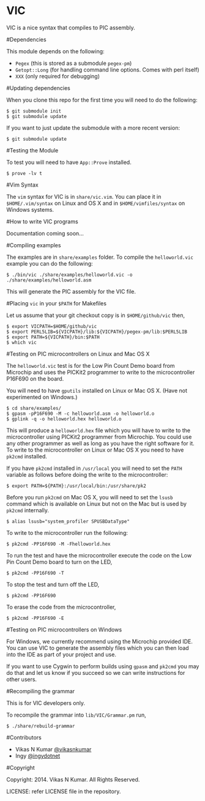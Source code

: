 VIC
===

VIC is a nice syntax that compiles to PIC assembly.

#Dependencies

This module depends on the following:

- `Pegex` (this is stored as a submodule `pegex-pm`)
- `Getopt::Long` (for handling command line options. Comes with perl itself)
- `XXX` (only required for debugging)

#Updating dependencies

When you clone this repo for the first time you will need to do the following:

    $ git submodule init
    $ git submodule update

If you want to just update the submodule with a more recent version:

    $ git submodule update


#Testing the Module

To test you will need to have `App::Prove` installed.

    $ prove -lv t

#Vim Syntax

The `vim` syntax for VIC is in `share/vic.vim`. You can place it in
`$HOME/.vim/syntax` on Linux and OS X and in `$HOME/vimfiles/syntax` on Windows
systems.

#How to write VIC programs

Documentation coming soon...


#Compiling examples

The examples are in `share/examples` folder. To compile the `helloworld.vic`
example you can do the following:

    $ ./bin/vic ./share/examples/helloworld.vic -o ./share/examples/helloworld.asm

This will generate the PIC assembly for the VIC file.

#Placing `vic` in your `$PATH` for Makefiles

Let us assume that your git checkout copy is in `$HOME/github/vic` then,

    $ export VICPATH=$HOME/github/vic
    $ export PERL5LIB=${VICPATH}/lib:${VICPATH}/pegex-pm/lib:$PERL5LIB
    $ export PATH=${VICPATH}/bin:$PATH
    $ which vic

#Testing on PIC microcontrollers on Linux and Mac OS X

The `helloworld.vic` test is for the Low Pin Count Demo board from Microchip and
uses the PICKit2 programmer to write to the microcontroller P16F690 on the
board.

You will need to have `gputils` installed on Linux or Mac OS X. (Have not
experimented on Windows.)

    $ cd share/examples/
    $ gpasm -pP16F690 -M -c helloworld.asm -o helloworld.o
    $ gplink -q -o helloworld.hex helloworld.o

This will produce a `helloworld.hex` file which you will have to write to the
microcontroller using PICKit2 programmer from Microchip. You could use any other
programmer as well as long as you have the right software for it. To write to
the microcontroller on Linux or Mac OS X you need to have `pk2cmd` installed.

If you have `pk2cmd` installed in `/usr/local` you will need to set the `PATH`
variable as follows before doing the write to the microcontroller:

    $ export PATH=${PATH}:/usr/local/bin:/usr/share/pk2

Before you run `pk2cmd` on Mac OS X, you will need to set the `lsusb` command
which is available on Linux but not on the Mac but is used by `pk2cmd`
internally.

    $ alias lsusb="system_profiler SPUSBDataType"

To write to the microcontroller run the following:

    $ pk2cmd -PP16F690 -M -Fhelloworld.hex

To run the test and have the microcontroller execute the code on the Low Pin
Count Demo board to turn on the LED,

    $ pk2cmd -PP16F690 -T

To stop the test and turn off the LED,

    $ pk2cmd -PP16F690

To erase the code from the microcontroller,

    $ pk2cmd -PP16F690 -E


#Testing on PIC microcontrollers on Windows

For Windows, we currently recommend using the Microchip provided IDE. You can
use VIC to generate the assembly files which you can then load into the IDE as
part of your project and use.

If you want to use Cygwin to perform builds using `gpasm` and `pk2cmd` you may
do that and let us know if you succeed so we can write instructions for other
users.


#Recompiling the grammar

This is for VIC developers only.

To recompile the grammar into `lib/VIC/Grammar.pm` run,

    $ ./share/rebuild-grammar

#Contributors

- Vikas N Kumar [@vikasnkumar](https://github.com/vikasnkumar/)
- Ingy [@ingydotnet](https://github.com/ingydotnet/)

#Copyright

Copyright: 2014. Vikas N Kumar. All Rights Reserved.

LICENSE: refer LICENSE file in the repository.


